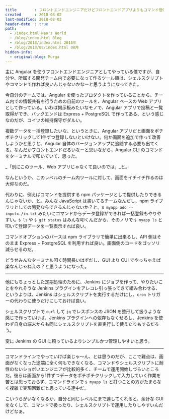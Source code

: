 ```yaml
---
title        : フロントエンドエンジニアだけどフロントエンドアプリよりもコマンド信仰が強まってきた
created      : 2018-08-02
last-modified: 2018-08-02
header-date  : true
path:
  - /index.html Neo's World
  - /blog/index.html Blog
  - /blog/2018/index.html 2018年
  - /blog/2018/08/index.html 08月
hidden-info:
  - original-blog: Murga
---
```


主に Angular を使うフロントエンドエンジニアとしてやっている僕ですが、自分や、所属する開発チーム内で必要になって作るツール類は、シェルスクリプトやコマンドで作れば良いんじゃないかなーと思うようになってきた。

今自分のチームでは、Angular を使ったプロダクトを作っていることから、チーム内での情報共有を行うための自前のツールを、Angular ベースの Web アプリとして作っている。いわば掲示板みたいなモノで、Angular アプリで投稿と一覧取得ができ、バックエンドは Express + PostgreSQL で作ってある、という感じなのだが、コイツの維持保守がダルい。

複数データを一括登録したいな、というときに、Angular アプリだと画面をポチポチクリックして1件ずつ登録しないといけない。何か画面を追加で作って改善しようかと思うと、Angular 自体のバージョンアップに追随する必要も出てくる。なんだかフロントエンドだるいなーと思いながら、Angular CLI のコマンドをターミナルで叩いていて、思った。

_「別にこのツール、Web アプリじゃなくて良いのでは」_と。

なんというか、このレベルのチーム内ツールに対して、画面をイチイチ作るのは大仰なのだ。

代わりに、例えばコマンドを提供する npm パッケージとして提供したりできるんじゃないか、と。みんな JavaScript は書いてるチームなんだし、npm ライブラリとしての開発ならできるんじゃないか？と。`$ myapp add --input=./in.txt` みたいにコマンドからデータ登録ができれば一括登録もやりやすい。`$ ls` や `$ git status` はみんな叩くんだから、そのノリで `$ myapp ls` と叩いて登録データを一覧表示すれば良い。

コマンドオプションのパースは npm ライブラリで簡単に出来るし、API 側はそのまま Express + PostgreSQL を利用すれば良い。画面側のコードをゴッソリ減らせるのだ。

どうせみんなターミナル叩く時間長いはずだし、GUI より CUI でやっちゃえば楽なんじゃねえの？と思うようになった。

---

他にもちょっとした定期処理のために、Jenkins にジョブを作って、やりたいことをやれそうな Jenkins プラグインをアレコレ引っ張ってきて組み合わせる、というよりは、Jenkins はシェルスクリプトを実行するだけにし、`cron` トリガーの代わりに使うだけにしておけば良い。

シェルスクリプトで `curl` して `jq` でレスポンスの JSON を整形して扱うような感じで作っていけば、Jenkins プラグインへの依存もなくせるし、Jenkins を使わず自身の端末からも同じシェルスクリプトを直実行して使えたりもするだろう。

変に Jenkins の GUI に頼っているよりシンプルかつ管理しやすいと思う。

---

コマンドラインでやっていけば楽じゃ～ん、とは思うのだが、ここで難点は、画面がなくなった途端に全く何もできなくなる、コマンドやシェルスクリプトに耐性のないショボいエンジニアが比較的多く、チームで運用開始しづらいところだ。彼らは画面から1件ずつデータをポチポチクリックして入力していく作業を苦とは思っておらず、コマンドラインで `$ myapp ls` と打つことの方がたまらなく複雑で実現困難だと思っている連中だ。

こいつらがいなくなるか、自分と同じレベルにまで達してくれると、余計な GUI をなくして、コマンドで扱ったり、シェルスクリプトで運用したりしやすいんだけどなぁ。
